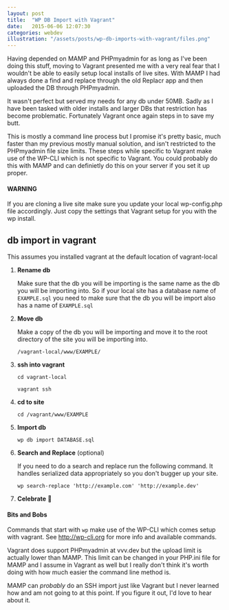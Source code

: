 ```yaml
---
layout: post
title:  "WP DB Import with Vagrant"
date:   2015-06-06 12:07:30
categories: webdev
illustration: "/assets/posts/wp-db-imports-with-vagrant/files.png"
---
```


Having depended on MAMP and PHPmyadmin for as long as I've been doing this stuff, moving to Vagrant presented me with a very real fear that I wouldn't be able to easily setup local installs of live sites. With MAMP I had always done a find and replace through the old Replacr app and then uploaded the DB through PHPmyadmin.

It wasn't perfect but served my needs for any db under 50MB. Sadly as I have been tasked with older installs and larger DBs that restriction has become problematic. Fortunately Vagrant once again steps in to save my butt.

This is mostly a command line process but I promise it's pretty basic, much faster than my previous mostly manual solution, and isn't restricted to the PHPmyadmin file size limits. These steps while specific to Vagrant make use of the WP-CLI which is not specific to Vagrant. You could probably do this with MAMP and can definietly do this on your server if you set it up proper.


<div class="meta" markdown="1">

#### WARNING

If you are cloning a live site make sure you update your local wp-config.php file accordingly. Just copy the settings that Vagrant setup for you with the wp install.

</div>



## db import in vagrant

This assumes you installed vagrant at the default location of vagrant-local

 1. **Rename db**

    Make sure that the db you will be importing is the same name as the db you will be importing into. So if your local site has a database name of ```EXAMPLE.sql``` you need to make sure that the db you will be import also has a name of ```EXAMPLE.sql```

 2. **Move db**

    Make a copy of the db you will be importing and move it to the root directory of the site you will be importing into.

    ```/vagrant-local/www/EXAMPLE/```

 3. **ssh into vagrant**

    ```cd vagrant-local```

    ```vagrant ssh```

 4. **cd to site**

	```cd /vagrant/www/EXAMPLE```

 5. **Import db**

    ```wp db import DATABASE.sql```

 6. **Search and Replace** (optional)

    If you need to do a search and replace run the following command. It handles serialized data appropriately so you don't bugger up your site.

    ```wp search-replace 'http://example.com' 'http://example.dev'```

 7. **Celebrate** 🎉


<div class="meta" markdown="1">

#### Bits and Bobs

Commands that start with ```wp``` make use of the WP-CLI which comes setup with vagrant. See http://wp-cli.org for more info and available commands.

Vagrant does support PHPmyadmin at vvv.dev but the upload limit is actually lower than MAMP. This limit can be changed in your PHP.ini file for MAMP and I assume in Vagrant as well but I really don't think it's worth doing with how much easier the command line method is.

MAMP can *probably* do an SSH import just like Vagrant but I never learned how and am not going to at this point. If you figure it out, I'd love to hear about it.

</div>
